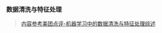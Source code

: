 ### 数据清洗与特征处理

> [内容参考美团点评-机器学习中的数据清洗与特征处理综述](https://tech.meituan.com/2015/02/10/machinelearning-data-feature-process.html)

